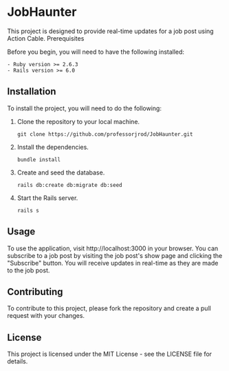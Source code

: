# JobHaunter

This project is designed to provide real-time updates for a job post using Action Cable.
Prerequisites

Before you begin, you will need to have the following installed:

    - Ruby version >= 2.6.3
    - Rails version >= 6.0

## Installation

To install the project, you will need to do the following:

   1. Clone the repository to your local machine.

        ``git clone https://github.com/professorjrod/JobHaunter.git``

   2. Install the dependencies.

        ``bundle install``

   3. Create and seed the database.
   
        ``rails db:create db:migrate db:seed``

   4. Start the Rails server.

        ``rails s``

## Usage

To use the application, visit http://localhost:3000 in your browser. You can subscribe to a job post by visiting the job post's show page and clicking the "Subscribe" button. You will receive updates in real-time as they are made to the job post.

## Contributing

To contribute to this project, please fork the repository and create a pull request with your changes.

## License

This project is licensed under the MIT License - see the LICENSE file for details.
